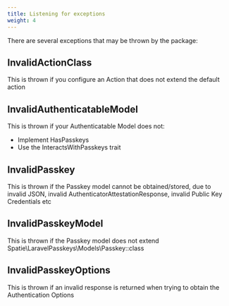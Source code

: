 ```yaml
---
title: Listening for exceptions
weight: 4
---
```


There are several exceptions that may be thrown by the package:

## InvalidActionClass
This is thrown if you configure an Action that does not extend the default action

## InvalidAuthenticatableModel
This is thrown if your Authenticatable Model does not:
  - Implement HasPasskeys
  - Use the InteractsWithPasskeys trait

## InvalidPasskey
This is thrown if the Passkey model cannot be obtained/stored, due to invalid JSON, invalid AuthenticatorAttestationResponse, invalid Public Key Credentials etc

## InvalidPasskeyModel
This is thrown if the Passkey model does not extend Spatie\LaravelPasskeys\Models\Passkey::class

## InvalidPasskeyOptions
This is thrown if an invalid response is returned when trying to obtain the Authentication Options